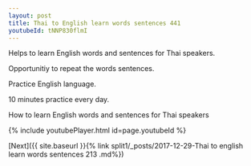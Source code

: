 ```yaml
---
layout: post
title: Thai to English learn words sentences 441 
youtubeId: tNNP830flmI
---
```

 
 
Helps to learn English words and sentences for Thai speakers.

Opportunitiy to repeat the words sentences. 

Practice English language. 
 
10 minutes practice every day. 
 
How to learn English words and sentences for Thai speakers 
 
{% include youtubePlayer.html id=page.youtubeId %}
 
 
[Next]({{ site.baseurl }}{% link  split1/_posts/2017-12-29-Thai to english learn words sentences 213 .md%})
 
